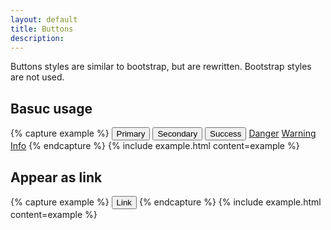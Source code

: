 ```yaml
---
layout: default
title: Buttons
description:
---
```


Buttons styles are similar to bootstrap, but are rewritten. Bootstrap styles are not used.


## Basuc usage

{% capture example %}
<button type="button" class="btn btn-primary">Primary</button>
<button type="button" class="btn btn-secondary">Secondary</button>
<button type="button" class="btn btn-success">Success</button>
<a href="#" class="btn btn-danger">Danger</a>
<a href="#" class="btn btn-warning">Warning</a>
<a href="#" class="btn btn-info">Info</a>
{% endcapture %}
{% include example.html content=example %}


## Appear as link

{% capture example %}
<button type="button" class="btn btn-link">Link</button>
{% endcapture %}
{% include example.html content=example %}
